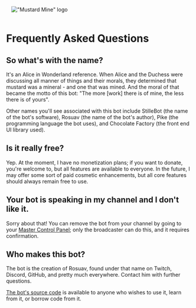 !["Mustard Mine" logo](/static/MustardMinePanel.png)

# Frequently Asked Questions

<style>img {margin: auto; display: block; padding: 1em}</style>

## So what's with the name?

It's an Alice in Wonderland reference. When Alice and the Duchess were discussing
all manner of things and their morals, they determined that mustard was a mineral -
and one that was mined. And the moral of that became the motto of this bot: "The
more [work] there is of mine, the less there is of yours".

Other names you'll see associated with this bot include StilleBot (the name of the
bot's software), Rosuav (the name of the bot's author), Pike (the programming
language the bot uses), and Chocolate Factory (the front end UI library used).

## Is it really free?

Yep. At the moment, I have no monetization plans; if you want to donate, you're
welcome to, but all features are available to everyone. In the future, I may offer
some sort of paid cosmetic enhancements, but all core features should always remain
free to use.

## Your bot is speaking in my channel and I don't like it.

Sorry about that! You can remove the bot from your channel by going to your [Master
Control Panel](/c/mastercontrol); only the broadcaster can do this, and it requires
confirmation.

## Who makes this bot?

The bot is the creation of Rosuav, found under that name on Twitch, Discord, GitHub,
and pretty much everywhere. Contact him with further questions.

[The bot's source code](https://github.com/rosuav/stillebot) is available to anyone
who wishes to use it, learn from it, or borrow code from it.

